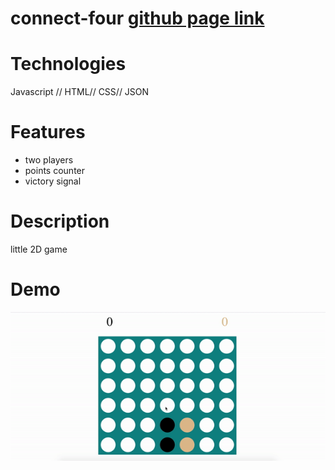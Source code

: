 # connect-four <a href="https://edith2019.github.io/connect-four/" rel="nofollow" > github page link </a>

# Technologies
Javascript // HTML// CSS// JSON


# Features
- two players
- points counter
- victory signal

# Description
little 2D game

# Demo

<img src="https://github.com/Edith2019/connect-four/blob/master/connectfourDemo.gif" style="max-width:100%;">

